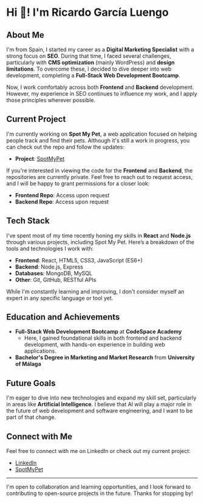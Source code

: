 # Hi 👋! I'm Ricardo García Luengo 

## About Me

I'm from Spain, I started my career as a **Digital Marketing Specialist** with a strong focus on **SEO**. During that time, I faced several challenges, particularly with **CMS optimization** (mainly WordPress) and **design limitations**. To overcome these, I decided to dive deeper into web development, completing a **Full-Stack Web Development Bootcamp**.

Now, I work comfortably across both **Frontend** and **Backend** development. However, my experience in SEO continues to influence my work, and I apply those principles wherever possible.

## Current Project

I'm currently working on **Spot My Pet**, a web application focused on helping people track and find their pets. Although it's still a work in progress, you can check out the repo and follow the updates:

- **Project**: [SpotMyPet](https://spotmypet.es)

If you're interested in viewing the code for the **Frontend** and **Backend**, the repositories are currently private. Feel free to reach out to request access, and I will be happy to grant permissions for a closer look:
- **Frontend Repo**: Access upon request
- **Backend Repo**: Access upon request

## Tech Stack

I've spent most of my time recently honing my skills in **React** and **Node.js** through various projects, including Spot My Pet. Here’s a breakdown of the tools and technologies I work with:

- **Frontend**: React, HTML5, CSS3, JavaScript (ES6+)
- **Backend**: Node.js, Express
- **Databases**: MongoDB, MySQL
- **Other**: Git, GitHub, RESTful APIs

While I'm constantly learning and improving, I don't consider myself an expert in any specific language or tool yet.

## Education and Achievements

- **Full-Stack Web Development Bootcamp** at **CodeSpace Academy**
  - Here, I gained foundational skills in both frontend and backend development, with hands-on experience in building web applications.
- **Bachelor's Degree in Marketing and Market Research** from **University of Málaga**

## Future Goals

I'm eager to dive into new technologies and expand my skill set, particularly in areas like **Artificial Intelligence**. I believe that AI will play a major role in the future of web development and software engineering, and I want to be part of that change.

## Connect with Me

Feel free to connect with me on LinkedIn or check out my current project:

- [LinkedIn](https://www.linkedin.com/in/ricardo-garcia-luengo/)
- [SpotMyPet](https://spotmypet.es)

---

I'm open to collaboration and learning opportunities, and I look forward to contributing to open-source projects in the future. Thanks for stopping by!
